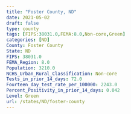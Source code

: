 ```yaml
---
title: "Foster County, ND"
date: 2021-05-02
draft: false
type: county
tags: [FIPS:38031.0,FEMA:8.0,Non-core,Green]
categories: [ND]
County: Foster County
State: ND
FIPS: 38031.0
FEMA_Region: 8.0
Population: 3210.0
NCHS_Urban_Rural_Classification: Non-core
Tests_in_prior_14_days: 72.0
Fourteen_day_test_rate_per_100000: 2243.0
Percent_Positivity_in_prior_14_days: 0.042
Level: Green
url: /states/ND/foster-county
---
```



